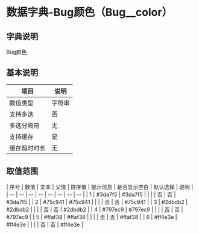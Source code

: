 # 数据字典-Bug颜色（Bug__color）
## 字典说明
Bug颜色

## 基本说明
| 项目 | 说明 |
| -- | -- |
| 数值类型 | 字符串 |
| 支持多选 | 否 |
| 多选分隔符 | 无 |
| 支持缓存 | 是 |
| 缓存超时时长 | 无 |

## 取值范围
| 序号 | 数值 | 文本 | 父值 | 排序值 | 提示信息 | 是否显示空白 | 默认选择 | 说明 |
| -- | -- | -- | -- | -- | -- | -- | -- |
| 1 | #3da7f5 | #3da7f5 |  |  |  | 否 | 否 | #3da7f5 |
| 2 | #75c941 | #75c941 |  |  |  | 否 | 否 | #75c941 |
| 3 | #2dbdb2 | #2dbdb2 |  |  |  | 否 | 否 | #2dbdb2 |
| 4 | #797ec9 | #797ec9 |  |  |  | 否 | 否 | #797ec9 |
| 5 | #ffaf38 | #ffaf38 |  |  |  | 否 | 否 | #ffaf38 |
| 6 | #ff4e3e | #ff4e3e |  |  |  | 否 | 否 | #ff4e3e |

